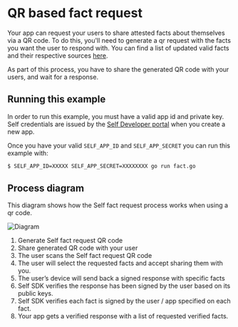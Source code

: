 # QR based fact request

Your app can request your users to share attested facts about themselves via a QR code. To do this, you'll need to generate a qr request with the facts you want the user to respond with. You can find a list of updated valid facts and their respective sources [here](https://github.com/joinself/self-go-sdk/blob/master/fact/fact.go).


As part of this process, you have to share the generated QR code with your users, and wait for a response.

## Running this example

In order to run this example, you must have a valid app id and private key. Self credentials are issued by the [Self Developer portal](https://developer.joinself.com/) when you create a new app.

Once you have your valid `SELF_APP_ID` and `SELF_APP_SECRET` you can run this example with:

```bash
$ SELF_APP_ID=XXXXX SELF_APP_SECRET=XXXXXXXX go run fact.go
```

## Process diagram

This diagram shows how the Self fact request process works when using a qr code.

![Diagram](https://static.joinself.com/images/fact_request_qr_diagram.png)


1. Generate Self fact request QR code
2. Share generated QR code with your user
3. The user scans the Self fact request QR code
4. The user will select the requested facts and accept sharing them with you.
5. The user’s device will send back a signed response with specific facts
6. Self SDK verifies the response has been signed by the user based on its public keys.
7. Self SDK verifies each fact is signed by the user / app specified on each fact.
8. Your app gets a verified response with a list of requested verified facts.
